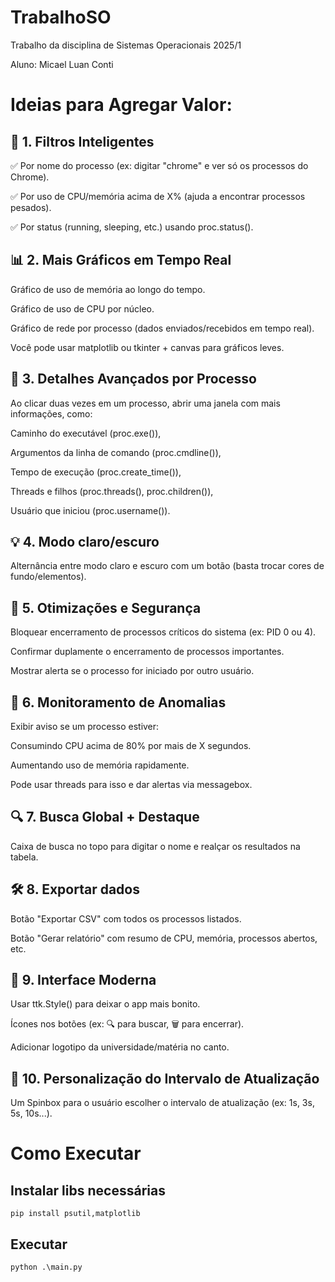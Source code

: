 # TrabalhoSO
Trabalho da disciplina de Sistemas Operacionais 2025/1

Aluno: Micael Luan Conti


# Ideias para Agregar Valor:

## 🧠 1. Filtros Inteligentes
✅ Por nome do processo (ex: digitar "chrome" e ver só os processos do Chrome).

✅ Por uso de CPU/memória acima de X% (ajuda a encontrar processos pesados).

✅ Por status (running, sleeping, etc.) usando proc.status().

## 📊 2. Mais Gráficos em Tempo Real
Gráfico de uso de memória ao longo do tempo.

Gráfico de uso de CPU por núcleo.

Gráfico de rede por processo (dados enviados/recebidos em tempo real).

Você pode usar matplotlib ou tkinter + canvas para gráficos leves.

## 🧩 3. Detalhes Avançados por Processo
Ao clicar duas vezes em um processo, abrir uma janela com mais informações, como:

Caminho do executável (proc.exe()),

Argumentos da linha de comando (proc.cmdline()),

Tempo de execução (proc.create_time()),

Threads e filhos (proc.threads(), proc.children()),

Usuário que iniciou (proc.username()).

## 💡 4. Modo claro/escuro
Alternância entre modo claro e escuro com um botão (basta trocar cores de fundo/elementos).

## 🧠 5. Otimizações e Segurança
Bloquear encerramento de processos críticos do sistema (ex: PID 0 ou 4).

Confirmar duplamente o encerramento de processos importantes.

Mostrar alerta se o processo for iniciado por outro usuário.

## 🧪 6. Monitoramento de Anomalias
Exibir aviso se um processo estiver:

Consumindo CPU acima de 80% por mais de X segundos.

Aumentando uso de memória rapidamente.

Pode usar threads para isso e dar alertas via messagebox.

## 🔍 7. Busca Global + Destaque
Caixa de busca no topo para digitar o nome e realçar os resultados na tabela.

## 🛠️ 8. Exportar dados
Botão "Exportar CSV" com todos os processos listados.

Botão "Gerar relatório" com resumo de CPU, memória, processos abertos, etc.

## 🎨 9. Interface Moderna
Usar ttk.Style() para deixar o app mais bonito.

Ícones nos botões (ex: 🔍 para buscar, 🗑️ para encerrar).

Adicionar logotipo da universidade/matéria no canto.

## 💬 10. Personalização do Intervalo de Atualização
Um Spinbox para o usuário escolher o intervalo de atualização (ex: 1s, 3s, 5s, 10s...).


# Como Executar

## Instalar libs necessárias

```
pip install psutil,matplotlib 
```

## Executar

```
python .\main.py
```
